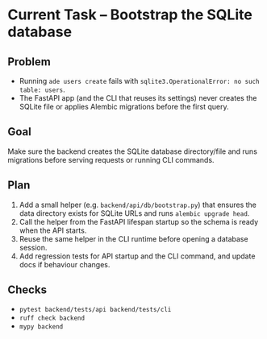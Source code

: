 # Current Task – Bootstrap the SQLite database

## Problem
- Running `ade users create` fails with `sqlite3.OperationalError: no such table: users`.
- The FastAPI app (and the CLI that reuses its settings) never creates the SQLite file or applies Alembic migrations before the first query.

## Goal
Make sure the backend creates the SQLite database directory/file and runs migrations before serving requests or running CLI commands.

## Plan
1. Add a small helper (e.g. `backend/api/db/bootstrap.py`) that ensures the data directory exists for SQLite URLs and runs `alembic upgrade head`.
2. Call the helper from the FastAPI lifespan startup so the schema is ready when the API starts.
3. Reuse the same helper in the CLI runtime before opening a database session.
4. Add regression tests for API startup and the CLI command, and update docs if behaviour changes.

## Checks
- `pytest backend/tests/api backend/tests/cli`
- `ruff check backend`
- `mypy backend`
